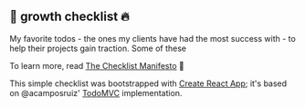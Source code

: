 ## :rocket: growth checklist :fire:

My favorite todos - the ones my clients have had the most success with - to help their projects gain traction. Some of these

To learn more, read [The Checklist Manifesto](http://amzn.to/2preBrU) :book:

This simple checklist was bootstrapped with [Create React App](https://github.com/facebookincubator/create-react-app); it's based on @acamposruiz' [TodoMVC](https://github.com/acamposruiz/todomvc/tree/react-webpack-es6/examples/react-webpack-es6) implementation.
